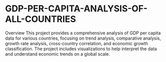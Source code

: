 # GDP-PER-CAPITA-ANALYSIS-OF-ALL-COUNTRIES
 Overview This project provides a comprehensive analysis of GDP per capita data for various countries, focusing on trend analysis, comparative analysis, growth rate analysis, cross-country correlation, and economic growth classification. The project includes visualizations to help interpret the data and understand economic trends on a global scale.
